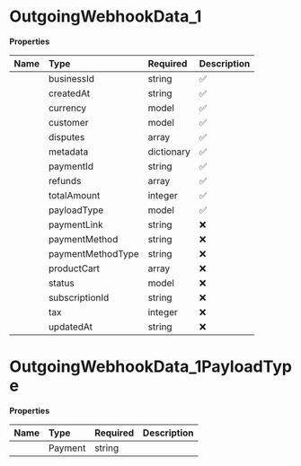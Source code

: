 # OutgoingWebhookData_1



**Properties**

| Name | Type | Required | Description |
| :-------- | :----------| :----------| :----------|
    | businessId | string | ✅ | Identifier of the business associated with the payment |
    | createdAt | string | ✅ | Timestamp when the payment was created |
    | currency | model | ✅ |  |
    | customer | model | ✅ |  |
    | disputes | array | ✅ | List of disputes associated with this payment |
    | metadata | dictionary | ✅ |  |
    | paymentId | string | ✅ | Unique identifier for the payment |
    | refunds | array | ✅ | List of refunds issued for this payment |
    | totalAmount | integer | ✅ | Total amount charged to the customer including tax, in smallest currency unit (e.g. cents) |
    | payloadType | model | ✅ |  |
    | paymentLink | string | ❌ | Checkout URL |
    | paymentMethod | string | ❌ | Payment method used by customer (e.g. "card", "bank_transfer") |
    | paymentMethodType | string | ❌ | Specific type of payment method (e.g. "visa", "mastercard") |
    | productCart | array | ❌ | List of products purchased in a one-time payment |
    | status | model | ❌ |  |
    | subscriptionId | string | ❌ | Identifier of the subscription if payment is part of a subscription |
    | tax | integer | ❌ | Amount of tax collected in smallest currency unit (e.g. cents) |
    | updatedAt | string | ❌ | Timestamp when the payment was last updated |

# OutgoingWebhookData_1PayloadType



**Properties**

| Name | Type | Required | Description |
| :-------- | :----------| :----------| :----------|
    | Payment | string |  | Payment |





<!-- This file was generated by liblab | https://liblab.com/ -->
